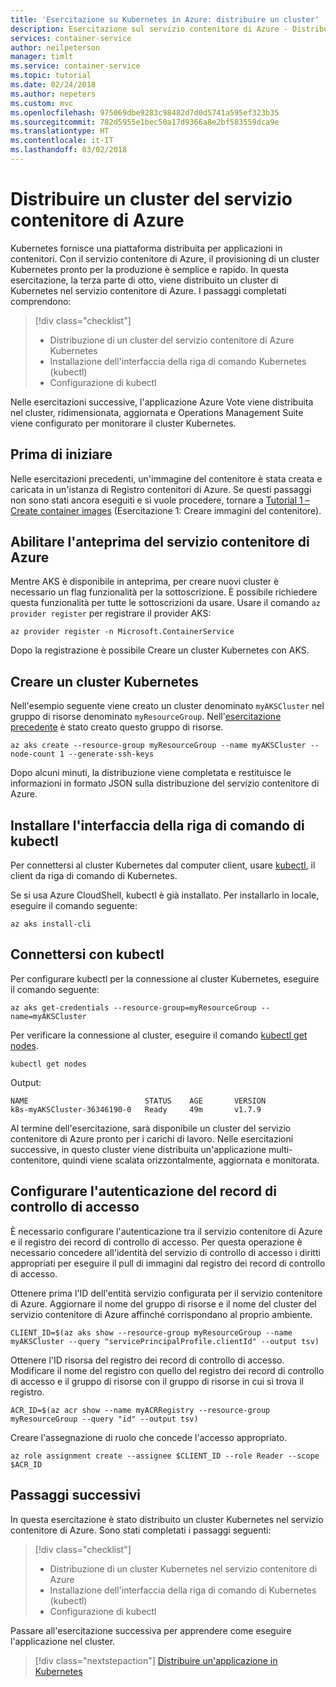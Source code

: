 ```yaml
---
title: 'Esercitazione su Kubernetes in Azure: distribuire un cluster'
description: Esercitazione sul servizio contenitore di Azure - Distribuire un cluster
services: container-service
author: neilpeterson
manager: timlt
ms.service: container-service
ms.topic: tutorial
ms.date: 02/24/2018
ms.author: nepeters
ms.custom: mvc
ms.openlocfilehash: 975069dbe9283c98482d7d0d5741a595ef323b35
ms.sourcegitcommit: 782d5955e1bec50a17d9366a8e2bf583559dca9e
ms.translationtype: HT
ms.contentlocale: it-IT
ms.lasthandoff: 03/02/2018
---
```

# <a name="deploy-an-azure-container-service-aks-cluster"></a>Distribuire un cluster del servizio contenitore di Azure

Kubernetes fornisce una piattaforma distribuita per applicazioni in contenitori. Con il servizio contenitore di Azure, il provisioning di un cluster Kubernetes pronto per la produzione è semplice e rapido. In questa esercitazione, la terza parte di otto, viene distribuito un cluster di Kubernetes nel servizio contenitore di Azure. I passaggi completati comprendono:

> [!div class="checklist"]
> * Distribuzione di un cluster del servizio contenitore di Azure Kubernetes
> * Installazione dell'interfaccia della riga di comando Kubernetes (kubectl)
> * Configurazione di kubectl

Nelle esercitazioni successive, l'applicazione Azure Vote viene distribuita nel cluster, ridimensionata, aggiornata e Operations Management Suite viene configurato per monitorare il cluster Kubernetes.

## <a name="before-you-begin"></a>Prima di iniziare

Nelle esercitazioni precedenti, un'immagine del contenitore è stata creata e caricata in un'istanza di Registro contenitori di Azure. Se questi passaggi non sono stati ancora eseguiti e si vuole procedere, tornare a [Tutorial 1 – Create container images][aks-tutorial-prepare-app] (Esercitazione 1: Creare immagini del contenitore).

## <a name="enable-aks-preview"></a>Abilitare l'anteprima del servizio contenitore di Azure

Mentre AKS è disponibile in anteprima, per creare nuovi cluster è necessario un flag funzionalità per la sottoscrizione. È possibile richiedere questa funzionalità per tutte le sottoscrizioni da usare. Usare il comando `az provider register` per registrare il provider AKS:

```azurecli
az provider register -n Microsoft.ContainerService
```

Dopo la registrazione è possibile Creare un cluster Kubernetes con AKS.

## <a name="create-kubernetes-cluster"></a>Creare un cluster Kubernetes

Nell'esempio seguente viene creato un cluster denominato `myAKSCluster` nel gruppo di risorse denominato `myResourceGroup`. Nell'[esercitazione precedente][aks-tutorial-prepare-acr] è stato creato questo gruppo di risorse.

```azurecli
az aks create --resource-group myResourceGroup --name myAKSCluster --node-count 1 --generate-ssh-keys
```

Dopo alcuni minuti, la distribuzione viene completata e restituisce le informazioni in formato JSON sulla distribuzione del servizio contenitore di Azure.

## <a name="install-the-kubectl-cli"></a>Installare l'interfaccia della riga di comando di kubectl

Per connettersi al cluster Kubernetes dal computer client, usare [kubectl][kubectl], il client da riga di comando di Kubernetes.

Se si usa Azure CloudShell, kubectl è già installato. Per installarlo in locale, eseguire il comando seguente:

```azurecli
az aks install-cli
```

## <a name="connect-with-kubectl"></a>Connettersi con kubectl

Per configurare kubectl per la connessione al cluster Kubernetes, eseguire il comando seguente:

```azurecli
az aks get-credentials --resource-group=myResourceGroup --name=myAKSCluster
```

Per verificare la connessione al cluster, eseguire il comando [kubectl get nodes][kubectl-get].

```azurecli
kubectl get nodes
```

Output:

```
NAME                          STATUS    AGE       VERSION
k8s-myAKSCluster-36346190-0   Ready     49m       v1.7.9
```

Al termine dell'esercitazione, sarà disponibile un cluster del servizio contenitore di Azure pronto per i carichi di lavoro. Nelle esercitazioni successive, in questo cluster viene distribuita un'applicazione multi-contenitore, quindi viene scalata orizzontalmente, aggiornata e monitorata.

## <a name="configure-acr-authentication"></a>Configurare l'autenticazione del record di controllo di accesso

È necessario configurare l'autenticazione tra il servizio contenitore di Azure e il registro dei record di controllo di accesso. Per questa operazione è necessario concedere all'identità del servizio di controllo di accesso i diritti appropriati per eseguire il pull di immagini dal registro dei record di controllo di accesso.

Ottenere prima l'ID dell'entità servizio configurata per il servizio contenitore di Azure. Aggiornare il nome del gruppo di risorse e il nome del cluster del servizio contenitore di Azure affinché corrispondano al proprio ambiente.

```azurecli
CLIENT_ID=$(az aks show --resource-group myResourceGroup --name myAKSCluster --query "servicePrincipalProfile.clientId" --output tsv)
```

Ottenere l'ID risorsa del registro dei record di controllo di accesso. Modificare il nome del registro con quello del registro dei record di controllo di accesso e il gruppo di risorse con il gruppo di risorse in cui si trova il registro.

```azurecli
ACR_ID=$(az acr show --name myACRRegistry --resource-group myResourceGroup --query "id" --output tsv)
```

Creare l'assegnazione di ruolo che concede l'accesso appropriato.

```azurecli
az role assignment create --assignee $CLIENT_ID --role Reader --scope $ACR_ID
```

## <a name="next-steps"></a>Passaggi successivi

In questa esercitazione è stato distribuito un cluster Kubernetes nel servizio contenitore di Azure. Sono stati completati i passaggi seguenti:

> [!div class="checklist"]
> * Distribuzione di un cluster Kubernetes nel servizio contenitore di Azure
> * Installazione dell'interfaccia della riga di comando di Kubernetes (kubectl)
> * Configurazione di kubectl

Passare all'esercitazione successiva per apprendere come eseguire l'applicazione nel cluster.

> [!div class="nextstepaction"]
> [Distribuire un'applicazione in Kubernetes][aks-tutorial-deploy-app]

<!-- LINKS - external -->
[kubectl]: https://kubernetes.io/docs/user-guide/kubectl/
[kubectl-get]: https://kubernetes.io/docs/reference/generated/kubectl/kubectl-commands#get

<!-- LINKS - internal -->
[aks-tutorial-deploy-app]: ./tutorial-kubernetes-deploy-application.md
[aks-tutorial-prepare-acr]: ./tutorial-kubernetes-prepare-acr.md
[aks-tutorial-prepare-app]: ./tutorial-kubernetes-prepare-app.md